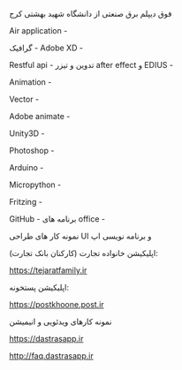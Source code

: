 فوق دیپلم برق صنعتی از دانشگاه شهید بهشتی کرج

Air application - 

گرافیک  - 
Adobe XD - 

Restful api - 
تدوین و تیزر after effect و EDIUS - 

Animation - 

Vector - 

Adobe animate - 

Unity3D - 

Photoshop - 

Arduino - 

Micropython - 

Fritzing - 

GitHub - 
برنامه های office - 

نمونه کار های طراحی UI و برنامه نویسی اپ


اپلیکیشن خانواده تجارت (کارکنان بانک تجارت):

https://tejaratfamily.ir

اپلیکیشن پستخونه:

https://postkhoone.post.ir

نمونه کارهای ویدئویی و انیمیشن

https://dastrasapp.ir

http://faq.dastrasapp.ir
